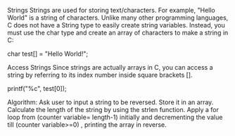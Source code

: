 Strings
Strings are used for storing text/characters. For example, "Hello World" is a string of characters. Unlike many other programming languages, C does not have a String type to easily create string variables. Instead, you must use the char type and create an array of characters to make a string in C:

char test[] = "Hello World!";

Access Strings
Since strings are actually arrays in C, you can access a string by referring to its index number inside square brackets [].

printf("%c", test[0]);

Algorithm:
Ask user to input a string to be reversed.
Store it in an array.
Calculate the length of the string by using the strlen function.
Apply a for loop from (counter variable= length-1) initially and decrementing the value till (counter variable>=0) , printing the array in reverse.
